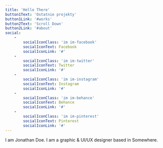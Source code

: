 ```yaml
---
title: 'Hello There'
button1Text: 'Ostatnie projekty'
button1Link: '#works'
button2Text: 'Scroll Down'
button2Link: '#about'
social:
    -
        socialIconClass: 'im im-facebook'
        socialIconText: Facebook
        socialIconLink: '#'
    -
        socialIconClass: 'im im-twitter'
        socialIconText: Twitter
        socialIconLink: '#'
    -
        socialIconClass: 'im im-instagram'
        socialIconText: Instagram
        socialIconLink: '#'
    -
        socialIconClass: 'im im-behance'
        socialIconText: Behance
        socialIconLink: '#'
    -
        socialIconClass: 'im im-pinterest'
        socialIconText: Pinterest
        socialIconLink: '#'
---
```


I am Jonathan Doe.
I am a graphic & UI/UX
designer based in Somewhere.